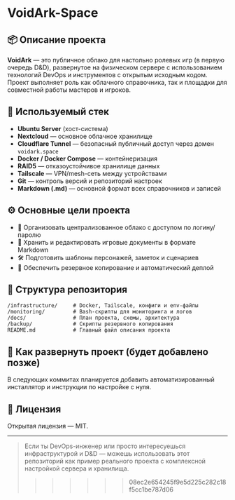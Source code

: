 # VoidArk-Space

## 📦 Описание проекта

**VoidArk** — это публичное облако для настольно ролевых игр (в первую очередь D\&D), развернутое на физическом сервере с использованием технологий DevOps и инструментов с открытым исходным кодом. Проект выполняет роль как облачного справочника, так и площадки для совместной работы мастеров и игроков.

## 🧰 Используемый стек

* **Ubuntu Server** (хост-система)
* **Nextcloud** — основное облачное хранилище
* **Cloudflare Tunnel** — безопасный публичный доступ через домен `voidark.space`
* **Docker / Docker Compose** — контейнеризация
* **RAID5** — отказоустойчивое хранилище данных
* **Tailscale** — VPN/mesh-сеть между устройствами
* **Git** — контроль версий и репозиторий настроек
* **Markdown (.md)** — основной формат всех справочников и записей

## ⚙️ Основные цели проекта

* 📂 Организовать централизованное облако с доступом по логину/паролю
* 📜 Хранить и редактировать игровые документы в формате Markdown
* 🛠 Подготовить шаблоны персонажей, заметок и сценариев
* 🔁 Обеспечить резервное копирование и автоматический деплой

## 📁 Структура репозитория

```
/infrastructure/     # Docker, Tailscale, конфиги и env-файлы
/monitoring/         # Bash-скрипты для мониторинга и логов
/docs/               # План проекта, схемы, архитектура
/backup/             # Скрипты резервного копирования
README.md            # Главный файл описания проекта
```

## 🚀 Как развернуть проект (будет добавлено позже)

В следующих коммитах планируется добавить автоматизированный инсталлятор и инструкции по настройке с нуля.

## 📝 Лицензия

Открытая лицензия — MIT.

---

> Если ты DevOps-инженер или просто интересуешься инфраструктурой и D\&D — можешь использовать этот репозиторий как пример реального проекта с комплексной настройкой сервера и хранилища.
>>>>>>> 08ec2e654245f9e5d225c282c18f5cc1be787d06
